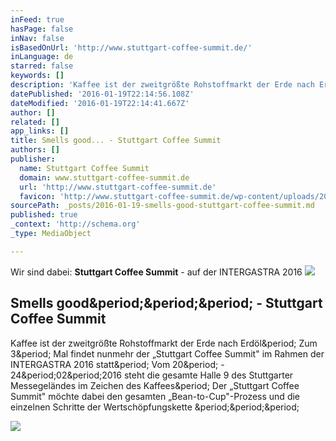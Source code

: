 ```yaml
---
inFeed: true
hasPage: false
inNav: false
isBasedOnUrl: 'http://www.stuttgart-coffee-summit.de/'
inLanguage: de
starred: false
keywords: []
description: 'Kaffee ist der zweitgrößte Rohstoffmarkt der Erde nach Erdöl. Zum 3. Mal findet nunmehr der „Stuttgart Coffee Summit" im Rahmen der INTERGASTRA 2016 statt. Vom 20. - 24.02.2016 steht die gesamte Halle 9 des Stuttgarter Messegeländes im Zeichen des Kaffees. Der „Stuttgart Coffee Summit" möchte dabei den gesamten „Bean-to-Cup"-Prozess und die einzelnen Schritte der Wertschöpfungskette ...'
datePublished: '2016-01-19T22:14:56.108Z'
dateModified: '2016-01-19T22:14:41.667Z'
author: []
related: []
app_links: []
title: Smells good... - Stuttgart Coffee Summit
authors: []
publisher:
  name: Stuttgart Coffee Summit
  domain: www.stuttgart-coffee-summit.de
  url: 'http://www.stuttgart-coffee-summit.de'
  favicon: 'http://www.stuttgart-coffee-summit.de/wp-content/uploads/2016/01/cropped-CoffeSummit-Logo-RGB-192x192.png'
sourcePath: _posts/2016-01-19-smells-good-stuttgart-coffee-summit.md
published: true
_context: 'http://schema.org'
_type: MediaObject

---
```

Wir sind dabei: **Stuttgart Coffee Summit** - auf der INTERGASTRA 2016
![](https://the-grid-user-content.s3-us-west-2.amazonaws.com/18c857cd-ccd4-403b-869b-c385f5b48df5.png)

<article style=""><h1>Smells good&amp;period;&amp;period;&amp;period; - Stuttgart Coffee Summit</h1><p>Kaffee ist der zweitgrößte Rohstoffmarkt der Erde nach Erdöl&amp;period; Zum 3&amp;period; Mal findet nunmehr der „Stuttgart Coffee Summit" im Rahmen der INTERGASTRA 2016 statt&amp;period; Vom 20&amp;period; - 24&amp;period;02&amp;period;2016 steht die gesamte Halle 9 des Stuttgarter Messegeländes im Zeichen des Kaffees&amp;period; Der „Stuttgart Coffee Summit" möchte dabei den gesamten „Bean-to-Cup"-Prozess und die einzelnen Schritte der Wertschöpfungskette &amp;period;&amp;period;&amp;period;</p><img src="http://www.stuttgart-coffee-summit.de/wp-content/uploads/2015/12/coffee-summit.jpg" /></article>